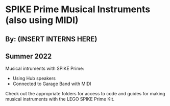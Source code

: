 # SPIKE Prime Musical Instruments (also using MIDI)
## By: (INSERT INTERNS HERE)
## Summer 2022 

Musical intruments with SPIKE Prime: 
* Using Hub speakers
* Connected to Garage Band with MIDI

Check out the appropriate folders for access to code and guides for making musical instruments with the LEGO SPIKE Prime Kit.
